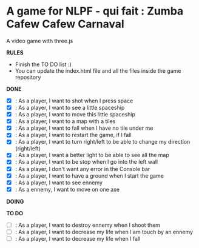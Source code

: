 A game for NLPF - qui fait : Zumba Cafew Cafew Carnaval
===========================

A video game with three.js

**RULES**
- Finish the TO DO list :)
- You can update the index.html file and all the files inside the game repository

**DONE**

- [X] : As a player, I want to shot when I press space
- [X] : As a player, I want to see a little spaceship
- [X] : As a player, I want to move this little spaceship
- [X] : As a player, I want to a map with a tiles
- [X] : As a player, I want to fall when I have no tile under me
- [X] : As a player, I want to restart the game, if I fall
- [X] : As a player, I want to turn right/left to be able to change my direction (right/left)
- [X] : As a player, I want a better light to be able to see all the map
- [X] : As a player, I want to be stop when I go into the left wall
- [X] : As a player, I don't want any error in the Console bar 
- [X] : As a player, I want to have a ground when I start the game
- [X] : As a player, I want to see ennemy
- [X] : As a ennemy, I want to move on one axe

**DOING**

**TO DO**

- [ ] : As a player, I want to destroy ennemy when I shoot them
- [ ] : As a player, I want to decrease my life when I am touch by an ennemy
- [ ] : As a player, I want to decrease my life when I fall